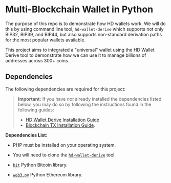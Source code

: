 # Multi-Blockchain Wallet in Python


The purpose of this repo is to demonstrate how HD wallets work. We will do this by using command line tool, `hd-wallet-derive` which 
supports not only BIP32, BIP39, and BIP44, but also supports non-standard derivation paths for the most popular wallets available. 

This project aims to integrated a "universal" wallet using the HD Wallet Derive tool to demonstrate how we can use it to manage billions of addresses across 300+ coins.

## Dependencies

The following dependencies are required for this project: 

> **Important:** If you have _not_ already installed the dependencies listed below, you may do so by following the instructions found in the following guides:
  > - [HD Wallet Derive Installation Guide](Resources/HD_Wallet_Derive_Install_Guide.md) 
  > - [Blockchain TX Installation Guide](Resources/Blockchain_TX_Install_Guide.md).

**Dependencies List:**
- PHP must be installed on your operating system.

- You will need to clone the [`hd-wallet-derive`](https://github.com/dan-da/hd-wallet-derive) tool.

- [`bit`](https://ofek.github.io/bit/) Python Bitcoin library.

- [`web3.py`](https://github.com/ethereum/web3.py) Python Ethereum library.




